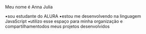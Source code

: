 Meu nome é Anna Julia 

▪sou estudante do ALURA
▪estou me desenvolvendo na linguagem JavaScript
▪utilizo esse espaço para minha organização e compartilhamentodos meus projetos desenvolvidos
